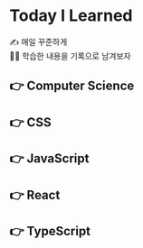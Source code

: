# Today I Learned

✍ 매일 꾸준하게 <br>
🏃‍♀️ 학습한 내용을 기록으로 남겨보자

## 👉 Computer Science

## 👉 CSS

## 👉 JavaScript

## 👉 React

## 👉 TypeScript
